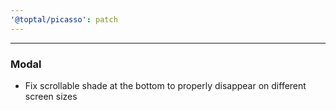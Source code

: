 ```yaml
---
'@toptal/picasso': patch
---
```


---

### Modal

- Fix scrollable shade at the bottom to properly disappear on different screen sizes
